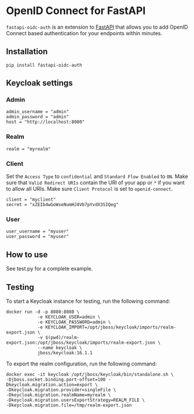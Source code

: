 # OpenID Connect for FastAPI

`fastapi-oidc-auth` is an extension to
[FastAPI](https://fastapi.tiangolo.com/) that allows you to add OpenID
Connect based authentication for your endpoints within minutes.

## Installation

```
pip install fastapi-oidc-auth
```

## Keycloak settings

### Admin

```
admin_username = "admin"
admin_password = "admin"
host = "http://localhost:8080"
```

### Realm

```
realm = "myrealm"
```

### Client

Set the `Access Type` to `confidential` and `Standard Flow Enabled` to
`ON`. Make sure that `Valid Redirect URIs` contain the URI of your app
or `*` if you want to allow all URIs. Make sure `Client Protocol` is set
to `openid-connect`.

```
client = "myclient"
secret = "xZEIb4wGoWseNumHJ4Vb7pYvdX3SIQeg"
```

### User

```
user_username = "myuser"
user_password = "myuser"
```

## How to use

See test.py for a complete example.

## Testing

To start a Keycloak instance for testing, run the following command:

```
docker run -d -p 8080:8080 \
            -e KEYCLOAK_USER=admin \
            -e KEYCLOAK_PASSWORD=admin \
            -e KEYCLOAK_IMPORT=/opt/jboss/keycloak/imports/realm-export.json \
            -v $(pwd)/realm-export.json:/opt/jboss/keycloak/imports/realm-export.json \
            --name keycloak \
            jboss/keycloak:16.1.1
```

To export the realm configuration, run the following command:

```
docker exec -it keycloak /opt/jboss/keycloak/bin/standalone.sh \
-Djboss.socket.binding.port-offset=100 -Dkeycloak.migration.action=export \
-Dkeycloak.migration.provider=singleFile \
-Dkeycloak.migration.realmName=myrealm \
-Dkeycloak.migration.usersExportStrategy=REALM_FILE \
-Dkeycloak.migration.file=/tmp/realm-export.json
```
